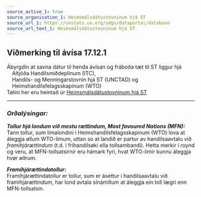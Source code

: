 ```yaml
---
source_active_1: true
source_organisation_1: Heimsmálsdátustovninum hjá ST
source_url_1: https://unstats.un.org/sdgs/dataportal/database
source_url_text_1: Heimsmálsdátustovninum hjá ST
---
```

## Viðmerking til ávísa 17.12.1  
Ábyrgdin at savna dátur til henda ávísan og fráboða tæt til ST liggur hjá  
 Altjóða Handilsmiðdeplinum (ITC),  
 Handils- og Menningarstovnin hjá ST (UNCTAD) og  
 Heimshandilsfelagsskapinum (WTO)  
Tølini her eru heintað úr [Heimsmálsdátustovninum hjá ST](https://unstats.un.org/sdgs/dataportal/database)

---
### *Orðalýsingar:*  
***Tollur hjá londum við mestu rættindum, Most favoured Nations (MFN):***  
Tann tollur, sum limalondini í Heimshandilsfelagsskapinum (WTO) lova at áleggja øllum WTO-limum, uttan so at landið er partur av handilsaavtalu við *framíhjárættindum* (t.d. í fríhandilsøki ella tollsambandi). Hetta merkir í roynd og veru, at MFN-tollsatsirnir eru hámark fyri, hvat WTO-limir kunnu áleggja hvør øðrum.

***Framíhjárættindatollur:***  
Framíhjárættindatollur er tollur, sum er ásettur í handilsaavtalu við framíhjárættindum, har lond avtala sínámillum at áleggja ein toll lægri enn MFN-tollsatsin.
